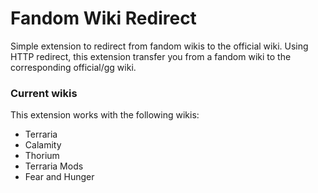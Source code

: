 # Fandom Wiki Redirect

Simple extension to redirect from fandom wikis to the official wiki. Using HTTP redirect, this extension transfer you from a fandom wiki to the corresponding official/gg wiki. 

### Current wikis

This extension works with the following wikis:

* Terraria
* Calamity
* Thorium
* Terraria Mods
* Fear and Hunger
